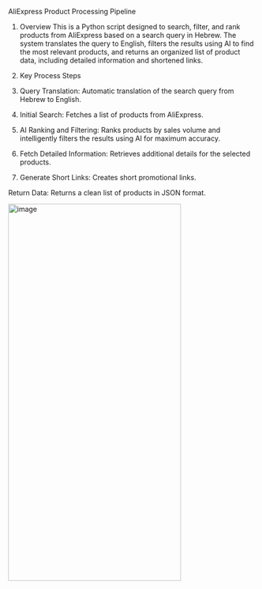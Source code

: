 AliExpress Product Processing Pipeline
1. Overview
This is a Python script designed to search, filter, and rank products from AliExpress based on a search query in Hebrew. The system translates the query to English, filters the results using AI to find the most relevant products, and returns an organized list of product data, including detailed information and shortened links.

2. Key Process Steps
1. Query Translation: Automatic translation of the search query from Hebrew to English.
2. Initial Search: Fetches a list of products from AliExpress.
3. AI Ranking and Filtering: Ranks products by sales volume and intelligently filters the results using AI for maximum accuracy.
4. Fetch Detailed Information: Retrieves additional details for the selected products.
5. Generate Short Links: Creates short promotional links.

Return Data: Returns a clean list of products in JSON format.

<img width="350" height="763" alt="image" src="https://github.com/user-attachments/assets/5008cf3d-0b3a-4f00-9ce8-d03e46ddef95" />
